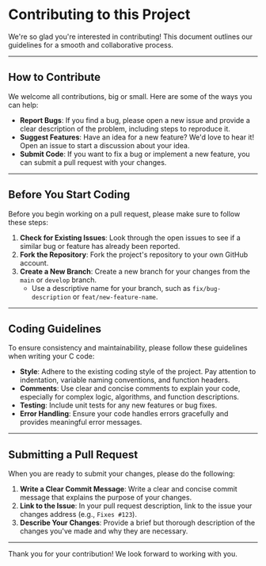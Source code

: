 # Contributing to this Project

We're so glad you're interested in contributing! This document outlines our guidelines for a smooth and collaborative process.

---

## How to Contribute

We welcome all contributions, big or small. Here are some of the ways you can help:

- **Report Bugs**: If you find a bug, please open a new issue and provide a clear description of the problem, including steps to reproduce it.  
- **Suggest Features**: Have an idea for a new feature? We'd love to hear it! Open an issue to start a discussion about your idea.  
- **Submit Code**: If you want to fix a bug or implement a new feature, you can submit a pull request with your changes.  

---

## Before You Start Coding

Before you begin working on a pull request, please make sure to follow these steps:

1. **Check for Existing Issues**: Look through the open issues to see if a similar bug or feature has already been reported.  
2. **Fork the Repository**: Fork the project's repository to your own GitHub account.  
3. **Create a New Branch**: Create a new branch for your changes from the `main` or `develop` branch.  
   - Use a descriptive name for your branch, such as `fix/bug-description` or `feat/new-feature-name`.  

---

## Coding Guidelines

To ensure consistency and maintainability, please follow these guidelines when writing your C code:

- **Style**: Adhere to the existing coding style of the project. Pay attention to indentation, variable naming conventions, and function headers.  
- **Comments**: Use clear and concise comments to explain your code, especially for complex logic, algorithms, and function descriptions.  
- **Testing**: Include unit tests for any new features or bug fixes.  
- **Error Handling**: Ensure your code handles errors gracefully and provides meaningful error messages.  

---

## Submitting a Pull Request

When you are ready to submit your changes, please do the following:

1. **Write a Clear Commit Message**: Write a clear and concise commit message that explains the purpose of your changes.  
2. **Link to the Issue**: In your pull request description, link to the issue your changes address (e.g., `Fixes #123`).  
3. **Describe Your Changes**: Provide a brief but thorough description of the changes you've made and why they are necessary.  

---

Thank you for your contribution! We look forward to working with you.  
